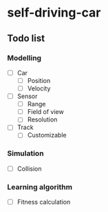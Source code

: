 # self-driving-car

## Todo list

### Modelling

* [ ] Car
    * [ ] Position
    * [ ] Velocity
* [ ] Sensor
    * [ ] Range
    * [ ] Field of view
    * [ ] Resolution
* [ ] Track
    * [ ] Customizable

### Simulation

* [ ] Collision 

### Learning algorithm

* [ ] Fitness calculation
